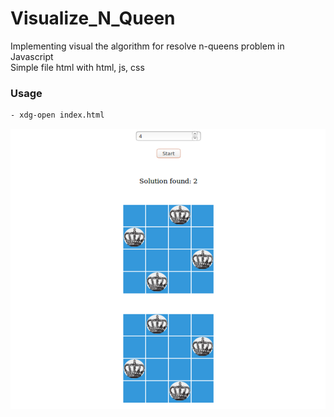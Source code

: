 # Visualize_N_Queen

Implementing visual the algorithm for resolve n-queens problem in Javascript  
Simple file html with html, js, css

### Usage
    - xdg-open index.html  


![alt tag](presentation.png)
